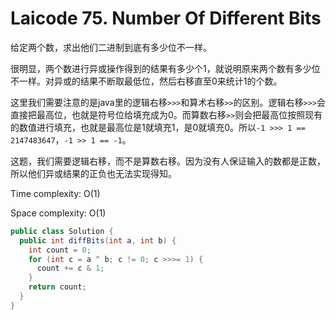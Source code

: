# Laicode 75. Number Of Different Bits

给定两个数，求出他们二进制到底有多少位不一样。

很明显，两个数进行异或操作得到的结果有多少个1，就说明原来两个数有多少位不一样。对异或的结果不断取最低位，然后右移直至0来统计1的个数。

这里我们需要注意的是java里的逻辑右移`>>>`和算术右移`>>`的区别。逻辑右移`>>>`会直接把最高位，也就是符号位给填充成为0。而算数右移`>>`则会把最高位按照现有的数值进行填充，也就是最高位是1就填充1，是0就填充0。所以`-1 >>> 1 == 2147483647`，`-1 >> 1 == -1`。

这题，我们需要逻辑右移，而不是算数右移。因为没有人保证输入的数都是正数，所以他们异或结果的正负也无法实现得知。

Time complexity: O(1)

Space complexity: O(1)

```java
public class Solution {
  public int diffBits(int a, int b) {
    int count = 0;
    for (int c = a ^ b; c != 0; c >>>= 1) {
      count += c & 1;
    }
    return count;
  }
}
```